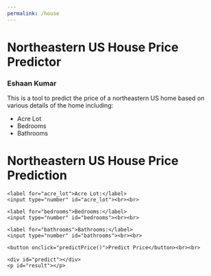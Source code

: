 ```yaml
---
permalink: /house
---
```


# Northeastern US House Price Predictor
### Eshaan Kumar

This is a tool to predict the price of a northeastern US home based on various details of the home including:
- Acre Lot
- Bedrooms
- Bathrooms

<html lang="en">
<head>
    <meta charset="UTF-8">
    <meta name="viewport" content="width=device-width, initial-scale=1.0">
    <title>House Price Prediction</title>
</head>
<body>
    <h1>Northeastern US House Price Prediction</h1>

    <label for="acre_lot">Acre Lot:</label>
    <input type="number" id="acre_lot"><br><br>

    <label for="bedrooms">Bedrooms:</label>
    <input type="number" id="bedrooms"><br><br>

    <label for="bathrooms">Bathrooms:</label>
    <input type="number" id="bathrooms"><br><br>

    <button onclick="predictPrice()">Predict Price</button><br><br>

    <div id="predict"></div>
    <p id="result"></p>

<script>
    function predictPrice() {
        const acreLot = document.getElementById("acre_lot").value;
        const bedrooms = document.getElementById("bedrooms").value;
        const bathrooms = document.getElementById("bathrooms").value;

        const requestData = {
            "acre_lot": acreLot,
            "bedrooms": bedrooms,
            "bathrooms": bathrooms
        };
        console.log(JSON.stringify(requestData))
        fetch("http://127.0.0.1:8059/api/houseprice/predict", {
            method: "POST",
            headers: {
                "Content-Type": "application/json",
            },
            body: JSON.stringify(requestData),
        })
        .then(response => response.json())
        .then(data => {
            const predictedPrice = parseFloat(data.predicted_price).toLocaleString(); // Add parseFloat() to ensure correct conversion to number before formatting
            document.getElementById("result").innerText = "Predicted Price: $" + predictedPrice;
        })
        .catch(error => {
            console.error("Error:", error);
            document.getElementById("result").innerText = "An error occurred. Please try again.";
        });
    }
</script>


    
</body>
</html>
